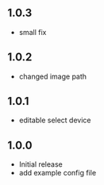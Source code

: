## 1.0.3
- small fix
## 1.0.2
- changed image path
## 1.0.1
- editable select device

## 1.0.0
- Initial release
- add example config file
